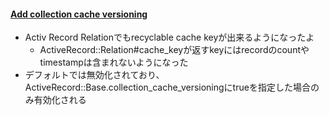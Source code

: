 #### [Add collection cache versioning](https://github.com/rails/rails/commit/4f2ac80d4cdb01c4d3c1765637bed76cc91c1e35)

* Activ Record Relationでもrecyclable cache keyが出来るようになったよ
  * ActiveRecord::Relation#cache_keyが返すkeyにはrecordのcountやtimestampは含まれないようになった
* デフォルトでは無効化されており、ActiveRecord::Base.collection_cache_versioningにtrueを指定した場合のみ有効化される
